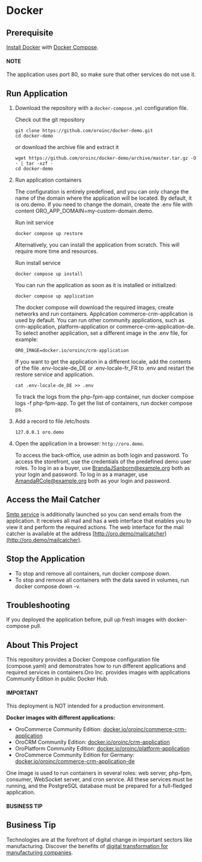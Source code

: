 <a id="demo-environment-docker"></a>

# Docker

## Prerequisite

<a href="https://docs.docker.com/engine/install/" target="_blank">Install Docker</a> with <a href="https://docs.docker.com/compose/install" target="_blank">Docker Compose</a>.

#### NOTE
The application uses port 80, so make sure that other services do not use it.

## Run Application

1. Download the repository with a `docker-compose.yml` configuration file.

   Check out the git repository
   ```none
   git clone https://github.com/oroinc/docker-demo.git
   cd docker-demo
   ```

   or download the archive file and extract it
   ```none
   wget https://github.com/oroinc/docker-demo/archive/master.tar.gz -O - | tar -xzf -
   cd docker-demo
   ```
2. Run application containers

   The configuration is entirely predefined, and you can only change the name of the domain where the application will be located.
   By default, it is oro.demo. If you need to change the domain, create the .env file with content ORO_APP_DOMAIN=my-custom-domain.demo.

   Run init service
   ```none
   docker compose up restore
   ```

   Alternatively, you can install the application from scratch. This will require more time and resources.

   Run install service
   ```none
   docker compose up install
   ```

   You can run the application as soon as it is installed or initialized:
   ```none
   docker compose up application
   ```

   The docker compose will download the required images, create networks and run containers. Application commerce-crm-application is used by default.
   You can run other community applications, such as crm-application, platform-application or commerce-crm-application-de.
   To select another application, set a different image in the .env file, for example:
   ```none
   ORO_IMAGE=docker.io/oroinc/crm-application
   ```

   If you want to get the application in a different locale, add the contents of the file .env-locale-de_DE or .env-locale-fr_FR to .env and restart the restore service and application.
   ```none
   cat .env-locale-de_DE >> .env
   ```

   To track the logs from the php-fpm-app container, run docker compose logs -f php-fpm-app. To get the list of containers, run docker compose ps.
3. Add a record to file /etc/hosts
   ```none
   127.0.0.1 oro.demo
   ```
4. Open the application in a browser: `http://oro.demo`.

   To access the back-office, use admin as both login and password. To access the storefront, use the credentials of the predefined demo user roles. To log in as a buyer, use BrandaJSanborn@example.org both as your login and password. To log in as a manager, use AmandaRCole@example.org both as your login and password.

## Access the Mail Catcher

<a href="https://github.com/mailhog/MailHog" target="_blank">Smtp service</a> is additionally launched so you can send emails from the application. It receives all mail and has a web interface that enables you to view it and perform the required actions. The web interface for the mail catcher is available at the address [http://oro.demo/mailcatcher](http://oro.demo/mailcatcher).

## Stop the Application

- To stop and remove all containers, run docker compose down.
- To stop and remove all containers with the data saved in volumes, run docker compose down -v.

## Troubleshooting

If you deployed the application before, pull up fresh images with docker-compose pull.

## About This Project

This repository provides a Docker Compose configuration file (compose.yaml) and demonstrates how to run different applications and required services in containers.Oro Inc. provides images with applications Community Edition in public Docker Hub.

#### IMPORTANT
This deployment is NOT intended for a production environment.

**Docker images with different applications:**

* OroCommerce Community Edition: <a href="https://hub.docker.com/r/oroinc/commerce-crm-application" target="_blank">docker.io/oroinc/commerce-crm-application</a>
* OroCRM Community Edition: <a href="https://hub.docker.com/r/oroinc/crm-application" target="_blank">docker.io/oroinc/crm-application</a>
* OroPlatform Community Edition: <a href="https://hub.docker.com/r/oroinc/platform-application" target="_blank">docker.io/oroinc/platform-application</a>
* OroCommerce Community Edition for Germany: <a href="https://hub.docker.com/r/oroinc/commerce-crm-application-de" target="_blank">docker.io/oroinc/commerce-crm-application-de</a>

One image is used to run containers in several roles: web server, php-fpm, consumer, WebSocket server, and cron service.
All these services must be running, and the PostgreSQL database must be prepared for a full-fledged application.

#### BUSINESS TIP
## Business Tip

Technologies are at the forefront of digital change in important sectors like manufacturing. Discover the benefits of <a href="https://oroinc.com/b2b-ecommerce/blog/digital-transformation-in-manufacturing/" target="_blank">digital transformation for manufacturing companies</a>.

<!-- Frontend -->
